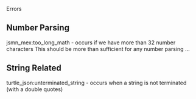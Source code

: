 Errors


Number Parsing
--------------
jsmn_mex:too_long_math - occurs if we have more than 32 number characters
                        This should be more than sufficient for any number 
                        parsing ...



String Related
--------------
turtle_json:unterminated_string - occurs when a string is not terminated 
                        (with a double quotes)
